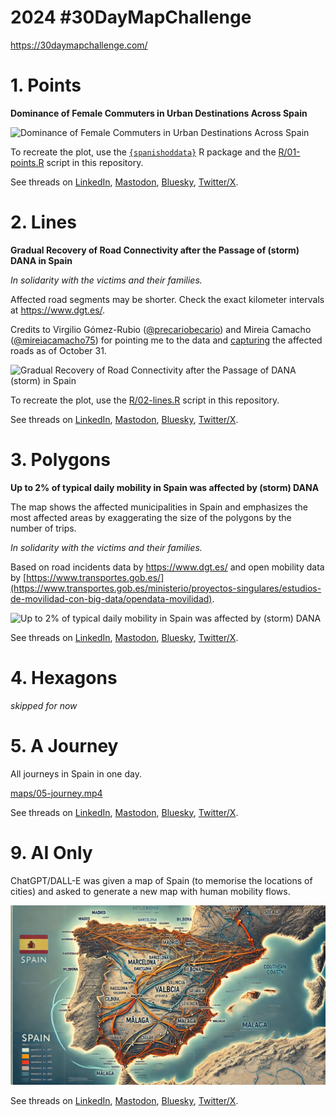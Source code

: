 

# 2024 \#30DayMapChallenge

<https://30daymapchallenge.com/>

# 1. Points

**Dominance of Female Commuters in Urban Destinations Across Spain**

![Dominance of Female Commuters in Urban Destinations Across
Spain](maps/01-points.svg)

To recreate the plot, use the
[`{spanishoddata}`](https://ropenspain.github.io/spanishoddata/) R
package and the [R/01-points.R](R/01-points.R) script in this
repository.

See threads on
[LinkedIn](https://www.linkedin.com/posts/egorkotov_30daymapchallenge-points-rstats-activity-7258040088348053504-gEX9),
[Mastodon](https://datasci.social/@EgorKotov/113406894220654694),
[Bluesky](https://bsky.app/profile/egorkotov.bsky.social/post/3l7tvg2nzlq2w),
[Twitter/X](https://x.com/EgorKotov/status/1852274386298167504).

# 2. Lines

**Gradual Recovery of Road Connectivity after the Passage of (storm)
DANA in Spain**

*In solidarity with the victims and their families.*

Affected road segments may be shorter. Check the exact kilometer
intervals at https://www.dgt.es/.

Credits to Virgilio Gómez-Rubio
([@precariobecario](https://x.com/precariobecario)) and Mireia Camacho
([@mireiacamacho75](https://x.com/mireiacamacho75)) for pointing me to
the data and
[capturing](https://github.com/DataMirai/ShinyCarreterasInundaciones/blob/main/carreteras_cortadas.csv)
the affected roads as of October 31.

![Gradual Recovery of Road Connectivity after the Passage of DANA
(storm) in Spain](maps/02-lines.png)

To recreate the plot, use the [R/02-lines.R](R/02-lines.R) script in
this repository.

See threads on
[LinkedIn](https://www.linkedin.com/posts/egorkotov_30daymapchallenge-lines-roads-activity-7258387373883801600-xX3d),
[Mastodon](https://datasci.social/@EgorKotov/113412609537680635),
[Bluesky](https://bsky.app/profile/egorkotov.bsky.social/post/3l7xdzgeher2d),
[Twitter/X](https://x.com/EgorKotov/status/1852639535668359633).

# 3. Polygons

**Up to 2% of typical daily mobility in Spain was affected by (storm)
DANA**

The map shows the affected municipalities in Spain and emphasizes the
most affected areas by exaggerating the size of the polygons by the
number of trips.

*In solidarity with the victims and their families.*

Based on road incidents data by <https://www.dgt.es/> and open mobility
data by
[https://www.transportes.gob.es/](https://www.transportes.gob.es/ministerio/proyectos-singulares/estudios-de-movilidad-con-big-data/opendata-movilidad).

![Up to 2% of typical daily mobility in Spain was affected by (storm)
DANA](maps/03-polygons.svg)

See threads on
[LinkedIn](https://www.linkedin.com/posts/egorkotov_30daymapchallenge-polygons-spain-activity-7258857807637004288-H9ww),
[Mastodon](https://datasci.social/@EgorKotov/113419659708438464),
[Bluesky](https://bsky.app/profile/egorkotov.bsky.social/post/3la2ie6nyoa2r),
[Twitter/X](https://x.com/EgorKotov/status/1853091018725302381).

# 4. Hexagons

*skipped for now*

# 5. A Journey

All journeys in Spain in one day.

[maps/05-journey.mp4](maps/05-journey.mp4)

See threads on
[LinkedIn](https://www.linkedin.com/posts/egorkotov_30daymapchallenge-journey-activity-7259507774324195328-Dnxx),
[Mastodon](https://datasci.social/@EgorKotov/113432261713732931),
[Bluesky](https://bsky.app/profile/egorkotov.bsky.social/post/3laa3h4fr5e2z),
[Twitter/X](https://x.com/EgorKotov/status/1853726331038540163).

# 9. AI Only

ChatGPT/DALL-E was given a map of Spain (to memorise the locations of
cities) and asked to generate a new map with human mobility flows.

![AI Only](maps/09-ai-only.jpg)

See threads on
[LinkedIn](https://www.linkedin.com/posts/egorkotov_30daymapchallenge-aiabronly-humanmobility-activity-7261050165346668545-1dZm),
[Mastodon](https://datasci.social/@EgorKotov/113453863690205418),
[Bluesky](https://bsky.app/profile/egorkotov.bsky.social/post/3lajocu6eu223),
[Twitter/X](https://x.com/EgorKotov/status/1855280788847181909).
